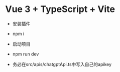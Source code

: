 # Vue 3 + TypeScript + Vite

* 安装插件
* npm i


* 启动项目
* npm run dev

* 务必在src/apis/chatgptApi.ts中写入自己的apikey

